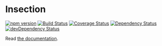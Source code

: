 # Insection

[![npm version](https://badge.fury.io/js/insection.svg)](http://badge.fury.io/js/insection)
[![Build Status](https://travis-ci.org/One-com/insection.svg)](https://travis-ci.org/One-com/insection)
[![Coverage Status](https://coveralls.io/repos/One-com/insection/badge.svg)](https://coveralls.io/r/One-com/insection)
[![Dependency Status](https://david-dm.org/One-com/insection.svg)](https://david-dm.org/One-com/insection)
[![devDependency Status](https://david-dm.org/One-com/insection/dev-status.svg)](https://david-dm.org/One-com/insection#info=devDependencies)

Read [the documentation](https://One-com.github.io/insection/).

